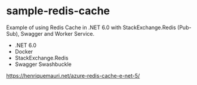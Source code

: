 #  sample-redis-cache
Example of using Redis Cache in .NET 6.0 with StackExchange.Redis (Pub-Sub), Swagger and Worker Service.

- .NET 6.0
- Docker
- StackExchange.Redis
- Swagger Swashbuckle 

https://henriquemauri.net/azure-redis-cache-e-net-5/
